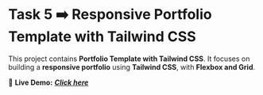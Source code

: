 # Task 5 ➡️ Responsive Portfolio Template with Tailwind CSS  

This project contains  **Portfolio Template with Tailwind CSS**. It focuses on building a **responsive portfolio** using **Tailwind CSS**, with **Flexbox and Grid**. 

📌 **Live Demo:** [***Click here***](https://ved7482.github.io/web-projects/tasks/5-portfolio-design-with-tailwind/)